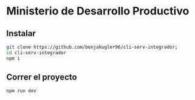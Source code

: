 # Ministerio de Desarrollo Productivo

## Instalar

```sh
git clone https://github.com/benjakugler96/cli-serv-integrador;
cd cli-serv-integrador
npm i
```

## Correr el proyecto

```sh
npm run dev
```
